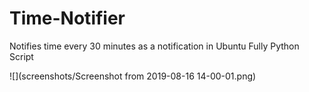 # Time-Notifier

Notifies time every 30 minutes  as a notification in Ubuntu
Fully Python Script

![](screenshots/Screenshot from 2019-08-16 14-00-01.png)
